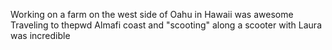 Working on a farm on the west side of Oahu in Hawaii was awesome
Traveling to thepwd Almafi coast and "scooting" along a scooter with Laura was incredible
